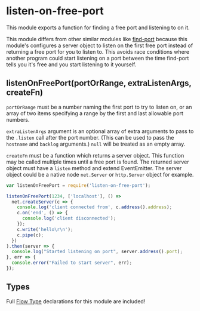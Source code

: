 # listen-on-free-port

This module exports a function for finding a free port and listening to on it.

This module differs from other similar modules like
[find-port](https://github.com/kessler/find-port) because this module's
configures a server object to listen on the first free port instead of
returning a free port for you to listen to. This avoids race conditions where
another program could start listening on a port between the time find-port
tells you it's free and you start listening to it yourself.

## listenOnFreePort(portOrRange, extraListenArgs, createFn)

`portOrRange` must be a number naming the first port to try to listen on, or an
array of two items specifying a range by the first and last allowable port
numbers.

`extraListenArgs` argument is an optional array of extra arguments to pass to
the `.listen` call after the port number. (This can be used to pass the
`hostname` and `backlog` arguments.) `null` will be treated as an empty array.

`createFn` must be a function which returns a server object. This function may
be called multiple times until a free port is found. The returned server object
must have a `listen` method and extend EventEmitter. The server object could be
a native node `net.Server` or `http.Server` object for example.

```js
var listenOnFreePort = require('listen-on-free-port');

listenOnFreePort(1234, ['localhost'], () =>
  net.createServer(c => {
    console.log('client connected from', c.address().address);
    c.on('end', () => {
      console.log('client disconnected');
    });
    c.write('hello\r\n');
    c.pipe(c);
  })
).then(server => {
  console.log("Started listening on port", server.address().port);
}, err => {
  console.error("Failed to start server", err);
});
```

## Types

Full [Flow Type](http://flowtype.org/) declarations for this module are
included!
